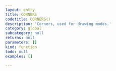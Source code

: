 ```yaml
---
layout: entry
title: CORNERS
codetitle: CORNERS()
description: 'Corners, used for drawing modes.'
category: global
subcategory: null
returns: null
parameters: []
kind: function
todo: null
examples: []

---
```

